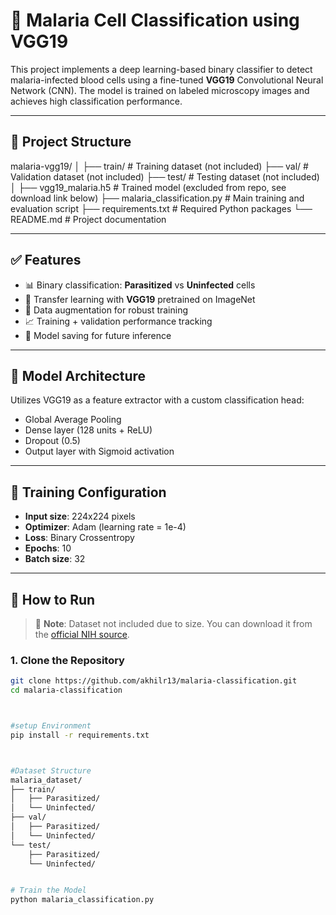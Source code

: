 # 🦠 Malaria Cell Classification using VGG19

This project implements a deep learning-based binary classifier to detect malaria-infected blood cells using a fine-tuned **VGG19** Convolutional Neural Network (CNN). The model is trained on labeled microscopy images and achieves high classification performance.

---

## 📁 Project Structure

malaria-vgg19/
│
├── train/ # Training dataset (not included)
├── val/ # Validation dataset (not included)
├── test/ # Testing dataset (not included)
│
├── vgg19_malaria.h5 # Trained model (excluded from repo, see download link below)
├── malaria_classification.py # Main training and evaluation script
├── requirements.txt # Required Python packages
└── README.md # Project documentation


---

## ✅ Features

- 📊 Binary classification: **Parasitized** vs **Uninfected** cells
- 🧠 Transfer learning with **VGG19** pretrained on ImageNet
- 🔄 Data augmentation for robust training
- 📈 Training + validation performance tracking
- 💾 Model saving for future inference

---

## 🧪 Model Architecture

Utilizes VGG19 as a feature extractor with a custom classification head:
- Global Average Pooling
- Dense layer (128 units + ReLU)
- Dropout (0.5)
- Output layer with Sigmoid activation

---

## 🧠 Training Configuration

- **Input size**: 224x224 pixels
- **Optimizer**: Adam (learning rate = 1e-4)
- **Loss**: Binary Crossentropy
- **Epochs**: 10
- **Batch size**: 32

---

## 🚀 How to Run

> 📝 **Note**: Dataset not included due to size. You can download it from the [official NIH source](https://lhncbc.nlm.nih.gov/publication/pub9932).

### 1. Clone the Repository
```bash
git clone https://github.com/akhilr13/malaria-classification.git
cd malaria-classification



#setup Environment
pip install -r requirements.txt



#Dataset Structure
malaria_dataset/
├── train/
│   ├── Parasitized/
│   └── Uninfected/
├── val/
│   ├── Parasitized/
│   └── Uninfected/
└── test/
    ├── Parasitized/
    └── Uninfected/


# Train the Model
python malaria_classification.py
